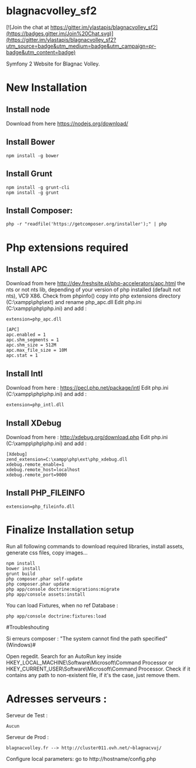 blagnacvolley_sf2
=================

[![Join the chat at https://gitter.im/ylastapis/blagnacvolley_sf2](https://badges.gitter.im/Join%20Chat.svg)](https://gitter.im/ylastapis/blagnacvolley_sf2?utm_source=badge&utm_medium=badge&utm_campaign=pr-badge&utm_content=badge)

Symfony 2 Website for Blagnac Volley.

# New Installation

## Install node
Download from here https://nodejs.org/download/

## Install Bower

```
npm install -g bower
```

## Install Grunt

```
npm install -g grunt-cli
npm install -g grunt
```

## Install Composer:

```
php -r "readfile('https://getcomposer.org/installer');" | php
```

# Php extensions required
## Install APC

Download from here http://dev.freshsite.pl/php-accelerators/apc.html the nts or not nts lib, depending of your version of php installed (default not nts), VC9 X86. Check from phpinfo()
copy into php extensions directory (C:\xampp\php\ext) and rename php_apc.dll
Edit php.ini (C:\xampp\php\php.ini) and add :

```
extension=php_apc.dll

[APC]
apc.enabled = 1
apc.shm_segments = 1
apc.shm_size = 512M
apc.max_file_size = 10M
apc.stat = 1
```

## Install Intl

Download from here : https://pecl.php.net/package/intl
Edit php.ini (C:\xampp\php\php.ini) and add :

```
extension=php_intl.dll
```

## Install XDebug

Download from here : http://xdebug.org/download.php
Edit php.ini (C:\xampp\php\php.ini) and add :

```
[Xdebug]
zend_extension=C:\xampp\php\ext\php_xdebug.dll
xdebug.remote_enable=1
xdebug.remote_host=localhost
xdebug.remote_port=9000
```

## Install PHP_FILEINFO

```
extension=php_fileinfo.dll
```

# Finalize Installation setup
Run all following commands to download required libraries, install assets, generate css files, copy images...

```
npm install
bower install
grunt build
php composer.phar self-update
php composer.phar update
php app/console doctrine:migrations:migrate
php app/console assets:install
```

You can load Fixtures, when no ref Database :

```
php app/console doctrine:fixtures:load
```

#Troubleshouting

Si erreurs composer : "The system cannot find the path specified" (Windows)#

Open regedit.
Search for an AutoRun key inside HKEY_LOCAL_MACHINE\Software\Microsoft\Command Processor or HKEY_CURRENT_USER\Software\Microsoft\Command Processor.
Check if it contains any path to non-existent file, if it's the case, just remove them.

# Adresses serveurs :


Serveur de Test :

```
Aucun
```

Serveur de Prod :

```
blagnacvolley.fr --> http://cluster011.ovh.net/~blagnacvuj/
```

Configure local parameters: go to http://hostname/config.php
